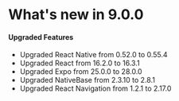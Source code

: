 # What's new in 9.0.0

#### Upgraded Features

- Upgraded React Native from 0.52.0 to 0.55.4
- Upgraded React from 16.2.0 to 16.3.1
- Upgraded Expo from 25.0.0 to 28.0.0
- Upgraded NativeBase from 2.3.10 to 2.8.1
- Upgraded React Navigation from 1.2.1 to 2.17.0
